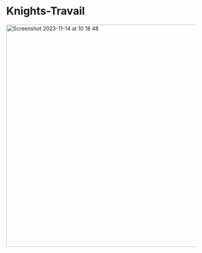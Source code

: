 # Knights-Travail
 
<img width="592" alt="Screenshot 2023-11-14 at 10 18 48" src="https://github.com/OdinsBeard82/Knights-Travail/assets/113264602/7f7f5a06-155c-4116-94ec-f9126ee7c610">
